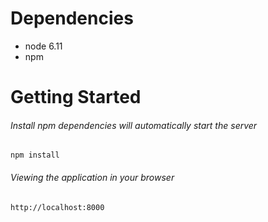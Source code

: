 # Dependencies

- node 6.11
- npm

# Getting Started

###### Install npm dependencies will automatically start the server
`npm install`

###### Viewing the application in your browser
`http://localhost:8000`